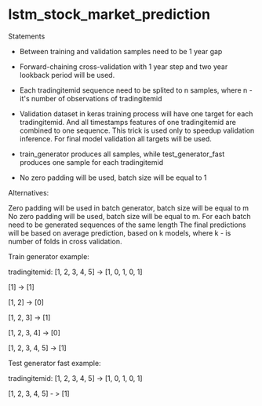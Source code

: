 # lstm_stock_market_prediction
Statements

- Between training and validation samples need to be 1 year gap

- Forward-chaining cross-validation with 1 year step and two year lookback period will be used.

- Each tradingitemid sequence need to be splited to n samples, where n - it's number of observations of tradingitemid

- Validation dataset in keras training process will have one target for each tradingitemid. And all timestamps features of one tradingitemid are combined to one sequence. This trick is used only to speedup validation inference. For final model validation all targets will be used.

- train_generator produces all samples, while test_generator_fast produces one sample for each tradingitemid

- No zero padding will be used, batch size will be equal to 1

Alternatives:

Zero padding will be used in batch generator, batch size will be equal to m
No zero padding will be used, batch size will be equal to m. For each batch need to be generated sequences of the same length
The final predictions will be based on average prediction, based on k models, where k - is number of folds in cross validation.

Train generator example:

tradingitemid: [1, 2, 3, 4, 5] -> [1, 0, 1, 0, 1]

[1] -> [1]

[1, 2] -> [0]

[1, 2, 3] -> [1]

[1, 2, 3, 4] -> [0]

[1, 2, 3, 4, 5] -> [1]

Test generator fast example:

tradingitemid: [1, 2, 3, 4, 5] -> [1, 0, 1, 0, 1]

[1, 2, 3, 4, 5] - > [1]
